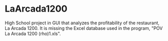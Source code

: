 # LaArcada1200
High School project in GUI that analyzes the profitability of the restaurant, La Arcada 1200. It is missing the Excel database used in the program, "POV La Arcada 1200 (rho)1.xls".
